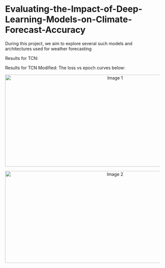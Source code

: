 # Evaluating-the-Impact-of-Deep-Learning-Models-on-Climate-Forecast-Accuracy
 During this project, we aim to explore several such models and architectures used for weather forecasting

 
Results for TCN:


Results for TCN Modified:
The loss vs epoch curves below:
<p align="center">
  <img src="https://github.com/KoushikKaranGeethaNagaraj/Evaluating-the-Impact-of-Deep-Learning-Models-on-Climate-Forecast-Accuracy/assets/116392599/e782dc4e-38ea-4f5c-a39b-0ab53d5e63fd" alt="Image 1" width="700" height="300"/>
<p align="center">
  <img src="https://github.com/KoushikKaranGeethaNagaraj/Evaluating-the-Impact-of-Deep-Learning-Models-on-Climate-Forecast-Accuracy/assets/116392599/964c9906-655d-4343-9341-1380504bf4f6" alt="Image 2" width="700" height="300/>
</p>


The below image is forecasting 180 minutes into the future.
![image]()


